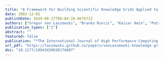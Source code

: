 ```yaml
---
title: "A Framework for Building Scientific Knowledge Grids Applied to Thermochemical Tables"
date: 2003-12-01
publishDate: 2019-08-17T08:04:20.067671Z
authors: ["Gregor von Laszewski", "Branko Ruscic", "Kaizar Amin", "Patrick Wagstrom", "Sriram Krishnan", "Sandeep Nijsure"]
publication_types: ["2"]
abstract: ""
featured: false
publication: "*The International Journal of High Performance Computing Applications*"
url_pdf: "https://laszewski.github.io/papers/vonLaszewski-knowledge-grid.pdf"
doi: "10.1177/10943420030174007"
---
```



